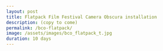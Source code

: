 ```yaml
---
layout: post
title: Flatpack Film Festival Camera Obscura installation
description: (copy to come)
permalink: /bco-flatpack/
image: /assets/images/bco_flatpack_t.jpg
duration: 10 days
---
```

